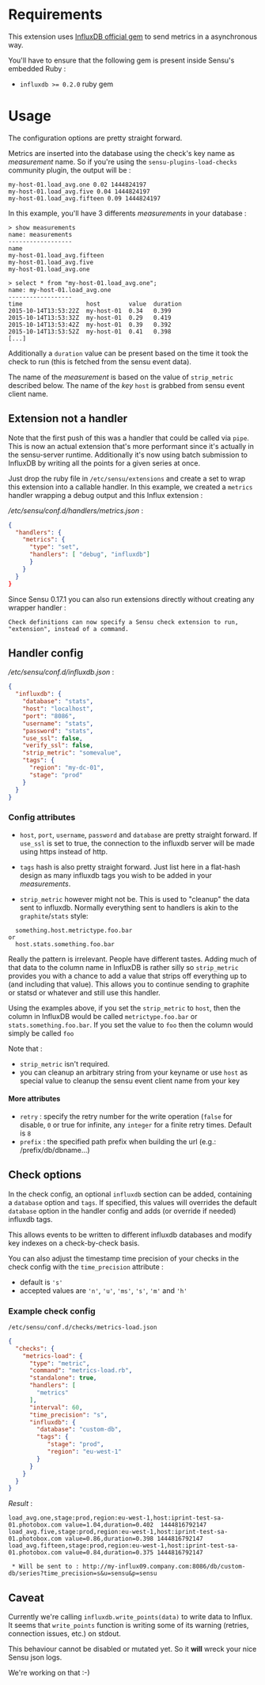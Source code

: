 # Requirements

This extension uses [InfluxDB official gem](https://github.com/influxdb/influxdb-ruby) to send metrics in a asynchronous way.

You'll have to ensure that the following gem is present inside Sensu's embedded Ruby :
* `influxdb >= 0.2.0` ruby gem

# Usage
The configuration options are pretty straight forward.

Metrics are inserted into the database using the check's key name as _measurement_ name. So if you're using the `sensu-plugins-load-checks` community plugin, the output will be :
```
my-host-01.load_avg.one 0.02 1444824197
my-host-01.load_avg.five 0.04 1444824197
my-host-01.load_avg.fifteen 0.09 1444824197
```
In this example, you'll have 3 differents _measurements_ in your database :
```
> show measurements
name: measurements
------------------
name
my-host-01.load_avg.fifteen
my-host-01.load_avg.five
my-host-01.load_avg.one
```

```
> select * from "my-host-01.load_avg.one";
name: my-host-01.load_avg.one
------------------
time                  host        value  duration
2015-10-14T13:53:22Z  my-host-01  0.34   0.399 
2015-10-14T13:53:32Z  my-host-01  0.29   0.419
2015-10-14T13:53:42Z  my-host-01  0.39   0.392
2015-10-14T13:53:52Z  my-host-01  0.41   0.398
[...]
```

Additionally a `duration` value can be present based on the time it took the check to run (this is fetched from the sensu event data).

The name of the _measurement_ is based on the value of `strip_metric` described below.
The name of the _key_ `host` is grabbed from sensu event client name.

## Extension not a handler
Note that the first push of this was a handler that could be called via `pipe`. This is now an actual extension that's more performant since it's actually in the sensu-server runtime. Additionally it's now using batch submission to InfluxDB by writing all the points for a given series at once.

Just drop the ruby file in `/etc/sensu/extensions` and create a set to wrap this extension into a callable handler. In this example, we created a `metrics` handler wrapping a debug output and this Influx extension :

_/etc/sensu/conf.d/handlers/metrics.json_ :
```json
{
  "handlers": {
    "metrics": {
      "type": "set",
      "handlers": [ "debug", "influxdb"]
      }
    }
  }
}
```

Since Sensu 0.17.1 you can also run extensions directly without creating any wrapper handler :
```
Check definitions can now specify a Sensu check extension to run,
"extension", instead of a command.
```

## Handler config

_/etc/sensu/conf.d/influxdb.json_ :
```json
{
  "influxdb": {
    "database": "stats",
    "host": "localhost",
    "port": "8086",
    "username": "stats",
    "password": "stats",
    "use_ssl": false,
    "verify_ssl": false,
    "strip_metric": "somevalue",
    "tags": {
      "region": "my-dc-01",
      "stage": "prod"
    }
  }
}
```

### Config attributes

* `host`, `port`, `username`, `password` and `database` are pretty straight forward. If `use_ssl` is set to true, the connection to the influxdb server will be made using https instead of http.

* `tags` hash is also pretty straight forward. Just list here in a flat-hash design as many influxdb tags you wish to be added in your _measurements_.

* `strip_metric` however might not be. This is used to "cleanup" the data sent to influxdb. Normally everything sent to handlers is akin to the `graphite`/`stats` style:
```
  something.host.metrictype.foo.bar
or
  host.stats.something.foo.bar
```

Really the pattern is irrelevant. People have different tastes. Adding much of that data to the column name in InfluxDB is rather silly so `strip_metric` provides you with a chance to add a value that strips off everything up to (and including that value). This allows you to continue sending to graphite or statsd or whatever and still use this handler.

Using the examples above, if you set the `strip_metric` to `host`, then the column in InfluxDB would be called `metrictype.foo.bar` or `stats.something.foo.bar`. If you set the value to `foo` then the column would simply be called `foo`

Note that :
* `strip_metric` isn't required.
* you can cleanup an arbitrary string from your keyname or use `host` as special value to cleanup the sensu event client name from your key

#### More attributes

* `retry` : specify the retry number for the write operation (`false` for disable, `0` or true for infinite, any `integer` for a finite retry times. Default is `8`
* `prefix` : the specified path prefix when building the url (e.g.: /prefix/db/dbname...)

## Check options

In the check config, an optional `influxdb` section can be added, containing a `database` option and `tags`.
If specified, this values will overrides the default `database` option in the handler config and adds (or override if needed) influxdb tags.

This allows events to be written to different influxdb databases and modify key indexes on a check-by-check basis.

You can also adjust the timestamp time precision of your checks in the check config with the `time_precision` attribute :
* default is `'s'`
* accepted values are `'n'`, `'u'`, `'ms'`, `'s'`, `'m'` and `'h'`

### Example check config

`/etc/sensu/conf.d/checks/metrics-load.json`
```json
{
  "checks": {
    "metrics-load": {
      "type": "metric",
      "command": "metrics-load.rb",
      "standalone": true,
      "handlers": [
        "metrics"
      ],
      "interval": 60,
      "time_precision": "s",
      "influxdb": {
        "database": "custom-db",
        "tags": {
           "stage": "prod",
           "region": "eu-west-1"
        }
      }
    }
  }
}
```

_Result_ :
```
load_avg.one,stage:prod,region:eu-west-1,host:iprint-test-sa-01.photobox.com value=1.04,duration=0.402  1444816792147
load_avg.five,stage:prod,region:eu-west-1,host:iprint-test-sa-01.photobox.com value=0.86,duration=0.398 1444816792147
load_avg.fifteen,stage:prod,region:eu-west-1,host:iprint-test-sa-01.photobox.com value=0.84,duration=0.375 1444816792147

 * Will be sent to : http://my-influx09.company.com:8086/db/custom-db/series?time_precision=s&u=sensu&p=sensu
```

## Caveat
Currently we're calling `influxdb.write_points(data)` to write data to Influx. It seems that `write_points` function is writing some of its warning (retries, connection issues, etc.) on stdout.

This behaviour cannot be disabled or mutated yet. So it __will__ wreck your nice Sensu json logs.

We're working on that :-)
